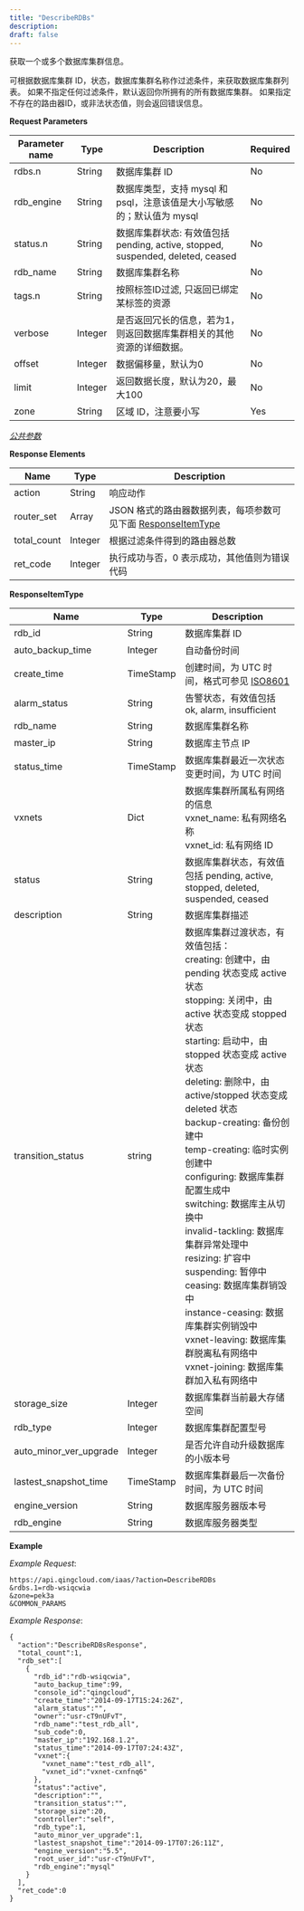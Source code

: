 ```yaml
---
title: "DescribeRDBs"
description: 
draft: false
---
```




获取一个或多个数据库集群信息。

可根据数据库集群 ID，状态，数据库集群名称作过滤条件，来获取数据库集群列表。 如果不指定任何过滤条件，默认返回你所拥有的所有数据库集群。 如果指定不存在的路由器ID，或非法状态值，则会返回错误信息。

**Request Parameters**

| Parameter name | Type | Description | Required |
| --- | --- | --- | --- |
| rdbs.n | String | 数据库集群 ID | No |
| rdb_engine | String | 数据库类型，支持 mysql 和 psql，注意该值是大小写敏感的；默认值为 mysql | No |
| status.n | String | 数据库集群状态: 有效值包括 pending, active, stopped, suspended, deleted, ceased | No |
| rdb_name | String | 数据库集群名称 | No |
| tags.n | String | 按照标签ID过滤, 只返回已绑定某标签的资源 | No |
| verbose | Integer | 是否返回冗长的信息，若为1，则返回数据库集群相关的其他资源的详细数据。 | No |
| offset | Integer | 数据偏移量，默认为0 | No |
| limit | Integer | 返回数据长度，默认为20，最大100 | No |
| zone | String | 区域 ID，注意要小写 | Yes |

[_公共参数_](../../../parameters)

**Response Elements**

| Name | Type | Description |
| --- | --- | --- |
| action | String | 响应动作 |
| router_set | Array | JSON 格式的路由器数据列表，每项参数可见下面 [ResponseItemType](#responseitemtype) |
| total_count | Integer | 根据过滤条件得到的路由器总数 |
| ret_code | Integer | 执行成功与否，0 表示成功，其他值则为错误代码 |

**ResponseItemType**

| Name | Type | Description |
| --- | --- | --- |
| rdb_id | String | 数据库集群 ID |
| auto_backup_time | Integer | 自动备份时间 |
| create_time | TimeStamp | 创建时间，为 UTC 时间，格式可参见 [ISO8601](http://www.w3.org/TR/NOTE-datetime) |
| alarm_status | String | 告警状态，有效值包括 ok, alarm, insufficient |
| rdb_name | String | 数据库集群名称 |
| master_ip | String | 数据库主节点 IP |
| status_time | TimeStamp | 数据库集群最近一次状态变更时间，为 UTC 时间 |
| vxnets | Dict |数据库集群所属私有网络的信息<br/>vxnet_name: 私有网络名称<br/>vxnet_id: 私有网络 ID |
| status | String | 数据库集群状态，有效值包括 pending, active, stopped, deleted, suspended, ceased |
| description | String | 数据库集群描述 |
| transition_status | string |数据库集群过渡状态，有效值包括：<br/>creating: 创建中，由 pending 状态变成 active 状态<br/>stopping: 关闭中，由 active 状态变成 stopped 状态<br/>starting: 启动中，由 stopped 状态变成 active 状态<br/>deleting: 删除中，由 active/stopped 状态变成 deleted 状态<br/>backup-creating: 备份创建中<br/>temp-creating: 临时实例创建中<br/>configuring: 数据库集群配置生成中<br/>switching: 数据库主从切换中<br/>invalid-tackling: 数据库集群异常处理中<br/>resizing: 扩容中<br/>suspending: 暂停中<br/>ceasing: 数据库集群销毁中<br/>instance-ceasing: 数据库集群实例销毁中<br/>vxnet-leaving: 数据库集群脱离私有网络中<br/>vxnet-joining: 数据库集群加入私有网络中 |
| storage_size | Integer | 数据库集群当前最大存储空间 |
| rdb_type | Integer | 数据库集群配置型号 |
| auto_minor_ver_upgrade | Integer | 是否允许自动升级数据库的小版本号 |
| lastest_snapshot_time | TimeStamp | 数据库集群最后一次备份时间，为 UTC 时间 |
| engine_version | String | 数据库服务器版本号 |
| rdb_engine | String | 数据库服务器类型 |

**Example**

_Example Request_:

```
https://api.qingcloud.com/iaas/?action=DescribeRDBs
&rdbs.1=rdb-wsiqcwia
&zone=pek3a
&COMMON_PARAMS
```

_Example Response_:

```
{
  "action":"DescribeRDBsResponse",
  "total_count":1,
  "rdb_set":[
    {
      "rdb_id":"rdb-wsiqcwia",
      "auto_backup_time":99,
      "console_id":"qingcloud",
      "create_time":"2014-09-17T15:24:26Z",
      "alarm_status":"",
      "owner":"usr-cT9nUFvT",
      "rdb_name":"test_rdb_all",
      "sub_code":0,
      "master_ip":"192.168.1.2",
      "status_time":"2014-09-17T07:24:43Z",
      "vxnet":{
        "vxnet_name":"test_rdb_all",
        "vxnet_id":"vxnet-cxnfnq6"
      },
      "status":"active",
      "description":"",
      "transition_status":"",
      "storage_size":20,
      "controller":"self",
      "rdb_type":1,
      "auto_minor_ver_upgrade":1,
      "lastest_snapshot_time":"2014-09-17T07:26:11Z",
      "engine_version":"5.5",
      "root_user_id":"usr-cT9nUFvT",
      "rdb_engine":"mysql"
    }
  ],
  "ret_code":0
}
```
